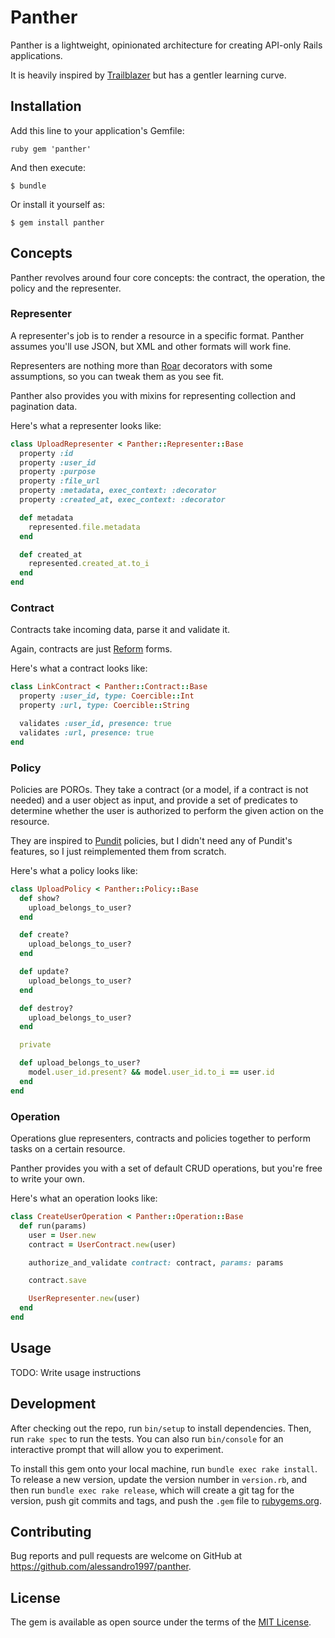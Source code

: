 # Panther

Panther is a lightweight, opinionated architecture for creating API-only Rails
applications.

It is heavily inspired by [Trailblazer](http://trailblazer.to/) but has a
gentler learning curve.

## Installation

Add this line to your application's Gemfile:

```ruby gem 'panther' ```

And then execute:

    $ bundle

Or install it yourself as:

    $ gem install panther

## Concepts

Panther revolves around four core concepts: the contract, the operation, the
policy and the representer.

### Representer

A representer's job is to render a resource in a specific format. Panther
assumes you'll use JSON, but XML and other formats will work fine.

Representers are nothing more than [Roar](https://github.com/apotonick/roar)
decorators with some assumptions, so you can tweak them as you see fit.

Panther also provides you with mixins for representing collection and pagination
data.

Here's what a representer looks like:

```ruby
class UploadRepresenter < Panther::Representer::Base
  property :id
  property :user_id
  property :purpose
  property :file_url
  property :metadata, exec_context: :decorator
  property :created_at, exec_context: :decorator

  def metadata
    represented.file.metadata
  end

  def created_at
    represented.created_at.to_i
  end
end
```

### Contract

Contracts take incoming data, parse it and validate it.

Again, contracts are just [Reform](https://github.com/apotonick/reform) forms.

Here's what a contract looks like:

```ruby
class LinkContract < Panther::Contract::Base
  property :user_id, type: Coercible::Int
  property :url, type: Coercible::String

  validates :user_id, presence: true
  validates :url, presence: true
end
```

### Policy

Policies are POROs. They take a contract (or a model, if a contract is not
needed) and a user object as input, and provide a set of predicates to determine
whether the user is authorized to perform the given action on the resource.

They are inspired to [Pundit](https://github.com/elabs/pundit) policies, but
I didn't need any of Pundit's features, so I just reimplemented them from
scratch.

Here's what a policy looks like:

```ruby
class UploadPolicy < Panther::Policy::Base
  def show?
    upload_belongs_to_user?
  end

  def create?
    upload_belongs_to_user?
  end

  def update?
    upload_belongs_to_user?
  end

  def destroy?
    upload_belongs_to_user?
  end

  private

  def upload_belongs_to_user?
    model.user_id.present? && model.user_id.to_i == user.id
  end
end
```

### Operation

Operations glue representers, contracts and policies together to perform tasks
on a certain resource.

Panther provides you with a set of default CRUD operations, but you're free to
write your own.

Here's what an operation looks like:

```ruby
class CreateUserOperation < Panther::Operation::Base
  def run(params)
    user = User.new
    contract = UserContract.new(user)

    authorize_and_validate contract: contract, params: params

    contract.save

    UserRepresenter.new(user)
  end
end
```

## Usage

TODO: Write usage instructions

## Development

After checking out the repo, run `bin/setup` to install dependencies. Then, run
`rake spec` to run the tests. You can also run `bin/console` for an interactive
prompt that will allow you to experiment.

To install this gem onto your local machine, run `bundle exec rake install`. To
release a new version, update the version number in `version.rb`, and then run
`bundle exec rake release`, which will create a git tag for the version, push
git commits and tags, and push the `.gem` file to
[rubygems.org](https://rubygems.org).

## Contributing

Bug reports and pull requests are welcome on GitHub at
https://github.com/alessandro1997/panther.


## License

The gem is available as open source under the terms of the
[MIT License](http://opensource.org/licenses/MIT).
